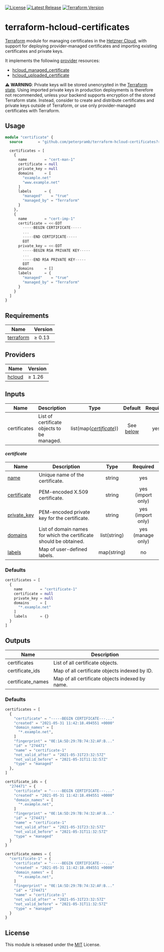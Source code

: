 [![License](https://img.shields.io/github/license/peterpramb/terraform-hcloud-certificates)](https://github.com/peterpramb/terraform-hcloud-certificates/blob/master/LICENSE)
[![Latest Release](https://img.shields.io/github/v/release/peterpramb/terraform-hcloud-certificates?sort=semver)](https://github.com/peterpramb/terraform-hcloud-certificates/releases/latest)
[![Terraform Version](https://img.shields.io/badge/terraform-%E2%89%A5%200.13.0-623ce4)](https://www.terraform.io)


# terraform-hcloud-certificates

[Terraform](https://www.terraform.io) module for managing certificates in the [Hetzner Cloud](https://www.hetzner.com/cloud), with support for deploying provider-managed certificates and importing existing certificates and private keys.

It implements the following [provider](#providers) resources:

- [hcloud\_managed\_certificate](https://registry.terraform.io/providers/hetznercloud/hcloud/latest/docs/resources/managed_certificate)
- [hcloud\_uploaded\_certificate](https://registry.terraform.io/providers/hetznercloud/hcloud/latest/docs/resources/uploaded_certificate)

:warning: **WARNING**: Private keys will be stored unencrypted in the [Terraform state](https://www.terraform.io/docs/state). Using imported private keys in production deployments is therefore not recommended, unless your backend supports encryption of the stored Terraform state. Instead, consider to create and distribute certificates and private keys outside of Terraform, or use only provider-managed certificates with Terraform.


## Usage

```terraform
module "certificate" {
  source       = "github.com/peterpramb/terraform-hcloud-certificates?ref=<release>"

  certificates = [
    {
      name        = "cert-man-1"
      certificate = null
      private_key = null
      domains     = [
        "example.net"
        "www.example.net"
      ]
      labels      = {
        "managed"    = "true"
        "managed_by" = "Terraform"
      }
    },
    {
      name        = "cert-imp-1"
      certificate = <<-EOT
        -----BEGIN CERTIFICATE-----
        ...
        -----END CERTIFICATE-----
        EOT
      private_key = <<-EOT
        -----BEGIN RSA PRIVATE KEY-----
        ...
        -----END RSA PRIVATE KEY-----
        EOT
      domains     = []
      labels      = {
        "managed"    = "true"
        "managed_by" = "Terraform"
      }
    }
  ]
}
```


## Requirements

| Name | Version |
|------|---------|
| [terraform](https://www.terraform.io) | &ge; 0.13 |


## Providers

| Name | Version |
|------|---------|
| [hcloud](https://registry.terraform.io/providers/hetznercloud/hcloud) | &ge; 1.26 |


## Inputs

| Name | Description | Type | Default | Required |
|------|-------------|:----:|:-------:|:--------:|
| certificates | List of certificate objects to be managed. | list(map([*certificate*](#certificate))) | See [below](#defaults) | yes |


#### *certificate*

| Name | Description | Type | Required |
|------|-------------|:----:|:--------:|
| [name](https://registry.terraform.io/providers/hetznercloud/hcloud/latest/docs/resources/managed_certificate#name) | Unique name of the certificate. | string | yes |
| [certificate](https://registry.terraform.io/providers/hetznercloud/hcloud/latest/docs/resources/uploaded_certificate#certificate) | PEM-encoded X.509 certificate. | string | yes (import only) |
| [private\_key](https://registry.terraform.io/providers/hetznercloud/hcloud/latest/docs/resources/uploaded_certificate#private_key) | PEM-encoded private key for the certificate. | string | yes (import only) |
| [domains](https://registry.terraform.io/providers/hetznercloud/hcloud/latest/docs/resources/managed_certificate#domain_names) | List of domain names for which the certificate should be obtained. | list(string) | yes (manage only) |
| [labels](https://registry.terraform.io/providers/hetznercloud/hcloud/latest/docs/resources/managed_certificate#labels) | Map of user-defined labels. | map(string) | no |


### Defaults

```terraform
certificates = [
  {
    name        = "certificate-1"
    certificate = null
    private_key = null
    domains     = [
      "*.example.net"
    ]
    labels      = {}
  }
]
```


## Outputs

| Name | Description |
|------|-------------|
| certificates | List of all certificate objects. |
| certificate\_ids | Map of all certificate objects indexed by ID. |
| certificate\_names | Map of all certificate objects indexed by name. |


### Defaults

```terraform
certificates = [
  {
    "certificate" = "-----BEGIN CERTIFICATE---..."
    "created" = "2021-05-31 11:42:18.494551 +0000"
    "domain_names" = [
      "*.example.net",
    ]
    "fingerprint" = "0E:1A:5D:29:7B:74:32:AF:B..."
    "id" = "274471"
    "name" = "certificate-1"
    "not_valid_after" = "2021-05-31T23:32:57Z"
    "not_valid_before" = "2021-05-31T11:32:57Z"
    "type" = "managed"
  },
]

certificate_ids = {
  "274471" = {
    "certificate" = "-----BEGIN CERTIFICATE---..."
    "created" = "2021-05-31 11:42:18.494551 +0000"
    "domain_names" = [
      "*.example.net",
    ]
    "fingerprint" = "0E:1A:5D:29:7B:74:32:AF:B..."
    "id" = "274471"
    "name" = "certificate-1"
    "not_valid_after" = "2021-05-31T23:32:57Z"
    "not_valid_before" = "2021-05-31T11:32:57Z"
    "type" = "managed"
  }
}

certificate_names = {
  "certificate-1" = {
    "certificate" = "-----BEGIN CERTIFICATE---..."
    "created" = "2021-05-31 11:42:18.494551 +0000"
    "domain_names" = [
      "*.example.net",
    ]
    "fingerprint" = "0E:1A:5D:29:7B:74:32:AF:B..."
    "id" = "274471"
    "name" = "certificate-1"
    "not_valid_after" = "2021-05-31T23:32:57Z"
    "not_valid_before" = "2021-05-31T11:32:57Z"
    "type" = "managed"
  }
}
```


## License

This module is released under the [MIT](https://github.com/peterpramb/terraform-hcloud-certificates/blob/master/LICENSE) License.
